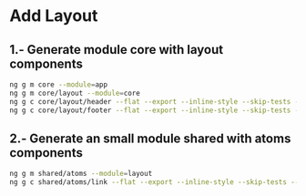 # Add Layout

## 1.- Generate module core with layout components

```bash
ng g m core --module=app
ng g m core/layout --module=core
ng g c core/layout/header --flat --export --inline-style --skip-tests --change-detection=OnPush
ng g c core/layout/footer --flat --export --inline-style --skip-tests --change-detection=OnPush
```

## 2.- Generate an small module shared with atoms components

```bash
ng g m shared/atoms --module=layout
ng g c shared/atoms/link --flat --export --inline-style --skip-tests --change-detection=OnPush --type=atom
```
